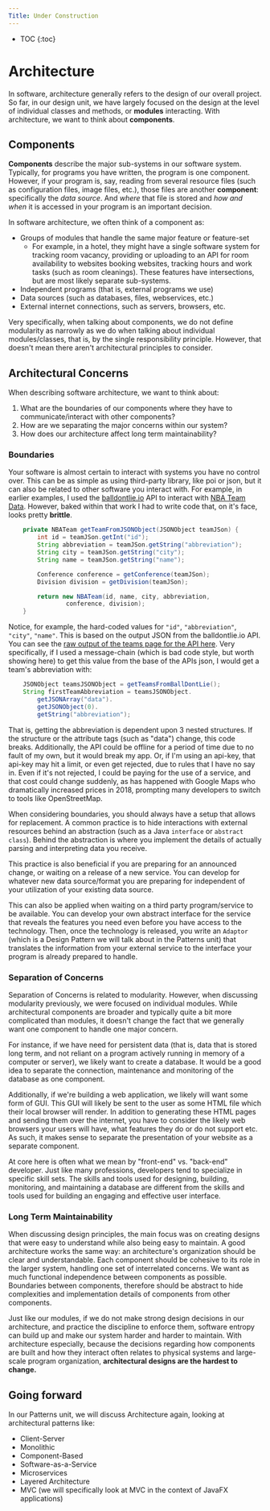 ```yaml
---
Title: Under Construction
---
```


* TOC
{:toc}

# Architecture

In software, architecture generally refers to the design of our overall project. So far, in our design unit, we have largely focused on the design at the level of individual classes and methods, or **modules** interacting. With architecture, we want to think about **components**.

## Components

__Components__ describe the major sub-systems in our software system. Typically, for programs you have written, the program is one component. However, if your program is, say, reading from several resource files (such as configuration files, image files, etc.), those files are another __component__: specifically the *data source*. And *where* that file is stored and *how and when* it is accessed in your program is an important decision.

In software architecture, we often think of a component as:
- Groups of modules that handle the same major feature or feature-set
  - For example, in a hotel, they might have a single software system for tracking room vacancy, providing or uploading to an API for room availability to websites booking websites, tracking hours and work tasks (such as room cleanings). These features have intersections, but are most likely separate sub-systems.
- Independent programs (that is, external programs we use)
- Data sources (such as databases, files, webservices, etc.)
- External internet connections, such as servers, browsers, etc.

Very specifically, when talking about components, we do not define modularity as narrowly as we do when talking about individual modules/classes, that is, by the single responsibility principle. However, that doesn't mean there aren't architectural principles to consider.

## Architectural Concerns

When describing software architecture, we want to think about:

1) What are the boundaries of our components where they have to communicate/interact with other components?  
2) How are we separating the major concerns within our system?  
3) How does our architecture affect long term maintainability?  

### Boundaries

Your software is almost certain to interact with systems you have no control over. This can be as simple as using third-party library, like poi or json, but it can also be related to other software you interact with. For example, in earlier examples, I used the [balldontlie.io](https://www.balldontlie.io/#introduction) API to interact with [NBA Team Data](https://github.com/sde-coursepack/NBAExcelTeams). However, baked within that work I had to write code that, on it's face, looks pretty **brittle**.

```java
    private NBATeam getTeamFromJSONObject(JSONObject teamJSon) {
        int id = teamJSon.getInt("id");
        String abbreviation = teamJSon.getString("abbreviation");
        String city = teamJSon.getString("city");
        String name = teamJSon.getString("name");

        Conference conference = getConference(teamJSon);
        Division division = getDivision(teamJSon);

        return new NBATeam(id, name, city, abbreviation,
                conference, division);
    }
```

Notice, for example, the hard-coded values for `"id"`, `"abbreviation"`, `"city"`, `"name"`. This is based on the output JSON from the balldontlie.io API. You can see the [raw output of the teams page for the API here](https://www.balldontlie.io/api/v1/teams). Very specifically, if I used a message-chain (which is bad code style, but worth showing here) to get this value from the base of the APIs json, I would get a team's abbreviation with:

```java
    JSONObject teamsJSONObject = getTeamsFromBallDontLie();
    String firstTeamAbbreviation = teamsJSONObject.
        getJSONArray("data").
        getJSONObject(0).
        getString("abbreviation");
```

That is, getting the abbreviation is dependent upon 3 nested structures. If the structure or the attribute tags (such as "data") change, this code breaks. Additionally, the API could be offline for a period of time due to no fault of my own, but it would break my app. Or, if I'm using an api-key, that api-key may hit a limit, or even get rejected, due to rules that I have no say in. Even if it's not rejected, I could be paying for the use of a service, and that cost could change suddenly, as has happened with Google Maps who dramatically increased prices in 2018, prompting many developers to switch to tools like OpenStreetMap.

When considering boundaries, you should always have a setup that allows for replacement. A common practice is to hide interactions with external resources behind an abstraction (such as a Java `interface` or `abstract class`). Behind the abstraction is where you implement the details of actually parsing and interpreting data you receive.

This practice is also beneficial if you are preparing for an announced change, or waiting on a release of a new service. You can develop for whatever new data source/format you are preparing for independent of your utilization of your existing data source.

This can also be applied when waiting on a third party program/service to be available. You can develop your own abstract interface for the service that reveals the features you need even before you have access to the technology. Then, once the technology is released, you write an `Adaptor` (which is a Design Pattern we will talk about in the Patterns unit) that translates the information from your external service to the interface your program is already prepared to handle.

### Separation of Concerns

Separation of Concerns is related to modularity. However, when discussing modularity previously, we were focused on individual modules. While architectural components are broader and typically quite a bit more complicated than modules, it doesn't change the fact that we generally want one component to handle one major concern.

For instance, if we have need for persistent data (that is, data that is stored long term, and not reliant on a program actively running in memory of a computer or server), we likely want to create a database. It would be a good idea to separate the connection, maintenance and monitoring of the database as one component.

Additionally, if we're building a web application, we likely will want some form of GUI. This GUI will likely be sent to the user as some HTML file which their local browser will render. In addition to generating these HTML pages and sending them over the internet, you have to consider the likely web browsers your users will have, what features they do or do not support etc. As such, it makes sense to separate the presentation of your website as a separate component.

At core here is often what we mean by "front-end" vs. "back-end" developer. Just like many professions, developers tend to specialize in specific skill sets. The skills and tools used for designing, building, monitoring, and maintaining a database are different from the skills and tools used for building an engaging and effective user interface.

### Long Term Maintainability

When discussing design principles, the main focus was on creating designs that were easy to understand while also being easy to maintain. A good architecture works the same way: an architecture's organization should be clear and understandable. Each component should be cohesive to its role in the larger system, handling one set of interrelated concerns. We want as much functional independence between components as possible. Boundaries between components, therefore should be abstract to hide complexities and implementation details of components from other components.

Just like our modules, if we do not make strong design decisions in our architecture, and practice the discipline to enforce them, software entropy can build up and make our system harder and harder to maintain. With architecture especially, because the decisions regarding how components are built and how they interact often relates to physical systems and large-scale program organization, **architectural designs are the hardest to change.**

## Going forward

In our Patterns unit, we will discuss Architecture again, looking at architectural patterns like:

- Client-Server
- Monolithic
- Component-Based
- Software-as-a-Service
- Microservices
- Layered Architecture
- MVC (we will specifically look at MVC in the context of JavaFX applications)
